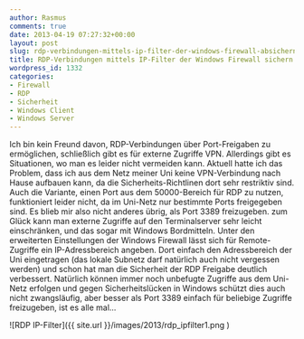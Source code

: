 ```yaml
---
author: Rasmus
comments: true
date: 2013-04-19 07:27:32+00:00
layout: post
slug: rdp-verbindungen-mittels-ip-filter-der-windows-firewall-absichern
title: RDP-Verbindungen mittels IP-Filter der Windows Firewall sichern
wordpress_id: 1332
categories:
- Firewall
- RDP
- Sicherheit
- Windows Client
- Windows Server
---
```


Ich bin kein Freund davon, RDP-Verbindungen über Port-Freigaben zu ermöglichen, schließlich gibt es für externe Zugriffe VPN. Allerdings gibt es Situationen, wo man es leider nicht vermeiden kann. Aktuell hatte ich das Problem, dass ich aus dem Netz meiner Uni keine VPN-Verbindung nach Hause aufbauen kann, da die Sicherheits-Richtlinen dort sehr restriktiv sind. Auch die Variante, einen Port aus dem 50000-Bereich für RDP zu nutzen, funktioniert leider nicht, da im Uni-Netz nur bestimmte Ports freigegeben sind. Es blieb mir also nicht anderes übrig, als Port 3389 freizugeben. zum Glück kann man externe Zugriffe auf den Terminalserver sehr leicht einschränken, und das sogar mit Windows Bordmitteln. Unter den erweiterten Einstellungen der Windows Firewall lässt sich für Remote-Zugriffe ein IP-Adressbereich angeben. Dort einfach den Adressbereich der Uni eingetragen (das lokale Subnetz darf natürlich auch nicht vergessen werden) und schon hat man die Sicherheit der RDP Freigabe deutlich verbessert. Natürlich können immer noch unbefugte Zugriffe aus dem Uni-Netz erfolgen und gegen Sicherheitslücken in Windows schützt dies auch nicht zwangsläufig, aber besser als Port 3389 einfach für beliebige Zugriffe freizugeben, ist es alle mal...


![RDP IP-Filter]({{ site.url }}/images/2013/rdp_ipfilter1.png )
